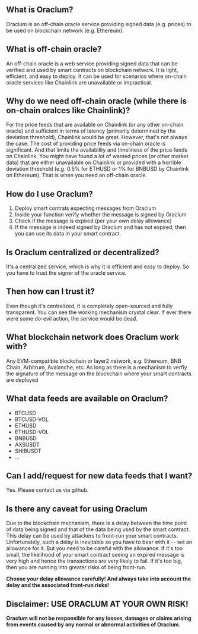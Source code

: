 ## What is Oraclum?
Oraclum is an off-chain oracle service providing signed data (e.g. prices) to be used on blockchain network (e.g. Ethereum).

## What is off-chain oracle?
An off-chain oracle is a web service providing signed data that can be verified and used by smart contracts on blockchain network. It is light, efficient, and easy to deploy. It can be used for scenarios where on-chain oracle services like Chainlink are unavailable or impractical.

## Why do we need off-chain oracle (while there is on-chain oralces like Chainlink)?
For the price feeds that are available on Chainlink (or any other on-chain oracle) and sufficient in terms of latency (primarily determined by the deviation threshold), Chainlink would be great. However, that's not always the case. The cost of providing price feeds via on-chain oracle is significant. And that limits the availability and timeliness of the price feeds on Chainlink. You might have found a lot of wanted prices (or other market data) that are either unavailable on Chainlink or provided with a horrible deviation threshold (e.g. 0.5% for ETHUSD or 1% for BNBUSD by Chainlink on Ethereum). That is when you need an off-chain oracle.

## How do I use Oraclum?
1. Deploy smart contrats expecting messages from Oraclum
1. Inside your function verify whether the message is signed by Oraclum
1. Check if the message is expired (per your own delay allowance)
1. If the message is indeed signed by Oraclum and has not expired, then you can use its data in your smart contract.

## Is Oraclum centralized or decentralized?
It's a centralized service, which is why it is efficient and easy to deploy. So you have to trust the signer of the oracle service.

## Then how can I trust it?
Even though it's centralized, it is completely open-sourced and fully transparent. You can see the working mechanism crystal clear. If ever there were some do-evil action, the service would be dead.

## What blockchain network does Oraclum work with?
Any EVM-compatible blockchain or layer2 network, e.g. Ethereum, BNB Chain, Arbitrum, Avalanche, etc.
As long as there is a mechanism to verfiy the signature of the message on the blockchain where your smart contracts are deployed

## What data feeds are available on Oraclum?
- BTCUSD
- BTCUSD-VOL
- ETHUSD
- ETHUSD-VOL
- BNBUSD
- AXSUSDT
- SHIBUSDT
- ...

## Can I add/request for new data feeds that I want?
Yes. Please contact us via github.

## Is there any caveat for using Oraclum
Due to the blockchain mechanism, there is a delay between the time point of data being signed and that of the data being used by the smart contract. This delay can be used by attackers to front-run your smart contracts. Unfortunately, such a delay is inevitable so you have to bear with it -- set an allowance for it. But you need to be careful with the allowance. If it's too small, the likelihood of your smart contract seeing an expired message is very high and hence the transactions are very likely to fail. If it's too big, then you are running into greater risks of being front-run.

**Choose your delay allowance carefully! And always take into account the delay and the associated front-run risks!**

## Disclaimer: USE ORACLUM AT YOUR OWN RISK!
**Oraclum will not be responsible for any losses, damages or claims arising from events caused by any normal or abnormal activities of Oraclum.**
